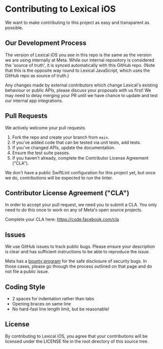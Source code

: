 # Contributing to Lexical iOS
We want to make contributing to this project as easy and transparent as
possible.

## Our Development Process
The version of Lexical iOS you see in this repo is the same as the version we are using internally at Meta. While our internal repository is considered the 'source of truth', it is synced automatically with this GitHub repo. (Note that this is the opposite way round to Lexical JavaScript, which uses the GitHub repo as source of truth.)

Any changes made by external contributors which change Lexical's existing behaviour or public APIs, please discuss your proposals with us first! We may need to delay merging your PR until we have chance to update and test our internal app integrations.

## Pull Requests
We actively welcome your pull requests.

1. Fork the repo and create your branch from `main`.
2. If you've added code that can be tested via unit tests, add tests.
3. If you've changed APIs, update the documentation.
4. Ensure the test suite passes.
5. If you haven't already, complete the Contributor License Agreement ("CLA").

We don't have a public SwiftLint configuration for this project yet, but once we do, contributions will be expected to run the linter.

## Contributor License Agreement ("CLA")
In order to accept your pull request, we need you to submit a CLA. You only need
to do this once to work on any of Meta's open source projects.

Complete your CLA here: <https://code.facebook.com/cla>

## Issues
We use GitHub issues to track public bugs. Please ensure your description is
clear and has sufficient instructions to be able to reproduce the issue.

Meta has a [bounty program](https://www.facebook.com/whitehat/) for the safe
disclosure of security bugs. In those cases, please go through the process
outlined on that page and do not file a public issue.

## Coding Style
* 2 spaces for indentation rather than tabs
* Opening braces on same line
* No hard-fast line length limit, but be reasonable!

## License
By contributing to Lexical iOS, you agree that your contributions will be licensed
under the LICENSE file in the root directory of this source tree.
